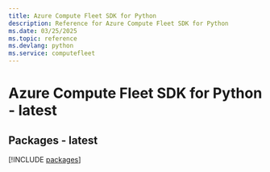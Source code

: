 ```yaml
---
title: Azure Compute Fleet SDK for Python
description: Reference for Azure Compute Fleet SDK for Python
ms.date: 03/25/2025
ms.topic: reference
ms.devlang: python
ms.service: computefleet
---
```

# Azure Compute Fleet SDK for Python - latest
## Packages - latest
[!INCLUDE [packages](compute-fleet-index.md)]